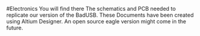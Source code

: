 #Electronics
You will find there The schematics and PCB needed to replicate our version of the BadUSB.
These Documents have been created using Altium Designer. An open source eagle version might come in the future.
